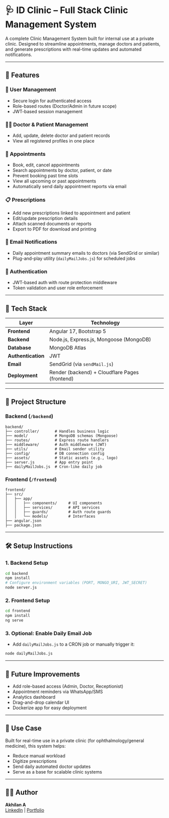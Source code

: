 # 🩺 ID Clinic – Full Stack Clinic Management System

A complete Clinic Management System built for internal use at a private clinic. Designed to streamline appointments, manage doctors and patients, and generate prescriptions with real-time updates and automated notifications.

---

## 🚀 Features

### 👤 User Management
- Secure login for authenticated access
- Role-based routes (Doctor/Admin in future scope)
- JWT-based session management

### 🧑‍⚕️ Doctor & Patient Management
- Add, update, delete doctor and patient records
- View all registered profiles in one place

### 📅 Appointments
- Book, edit, cancel appointments
- Search appointments by doctor, patient, or date
- Prevent booking past time slots
- View all upcoming or past appointments
- Automatically send daily appointment reports via email

### 📋 Prescriptions
- Add new prescriptions linked to appointment and patient
- Edit/update prescription details
- Attach scanned documents or reports
- Export to PDF for download and printing

### 📧 Email Notifications
- Daily appointment summary emails to doctors (via SendGrid or similar)
- Plug-and-play utility (`dailyMailJobs.js`) for scheduled jobs

### 🔐 Authentication
- JWT-based auth with route protection middleware
- Token validation and user role enforcement

---

## 🧱 Tech Stack

| Layer        | Technology                          |
|--------------|--------------------------------------|
| **Frontend** | Angular 17, Bootstrap 5              |
| **Backend**  | Node.js, Express.js, Mongoose (MongoDB) |
| **Database** | MongoDB Atlas                        |
| **Authentication** | JWT                            |
| **Email**    | SendGrid (via `sendMail.js`)         |
| **Deployment** | Render (backend) + Cloudflare Pages (frontend) |

---

## 📂 Project Structure

### Backend (`/backend`)
```
backend/
├── controller/       # Handles business logic
├── model/            # MongoDB schemas (Mongoose)
├── routes/           # Express route handlers
├── middleware/       # Auth middleware (JWT)
├── utils/            # Email sender utility
├── config/           # DB connection config
├── assets/           # Static assets (e.g., logo)
├── server.js         # App entry point
├── dailyMailJobs.js  # Cron-like daily job
```

### Frontend (`/frontend`)
```
frontend/
├── src/
│   ├── app/
│   │   ├── components/     # UI components
│   │   ├── services/       # API services
│   │   ├── guards/         # Auth route guards
│   │   └── models/         # Interfaces
├── angular.json
├── package.json
```

---

## 🛠️ Setup Instructions

### 1. Backend Setup
```bash
cd backend
npm install
# Configure environment variables (PORT, MONGO_URI, JWT_SECRET)
node server.js
```

### 2. Frontend Setup
```bash
cd frontend
npm install
ng serve
```

### 3. Optional: Enable Daily Email Job
- Add `dailyMailJobs.js` to a CRON job or manually trigger it:
```bash
node dailyMailJobs.js
```

---

## 📌 Future Improvements

- Add role-based access (Admin, Doctor, Receptionist)
- Appointment reminders via WhatsApp/SMS
- Analytics dashboard
- Drag-and-drop calendar UI
- Dockerize app for easy deployment

---

## 📖 Use Case

Built for real-time use in a private clinic (for ophthalmology/general medicine), this system helps:
- Reduce manual workload
- Digitize prescriptions
- Send daily automated doctor updates
- Serve as a base for scalable clinic systems

---

## 👨‍💻 Author

**Akhilan A**  
[LinkedIn](https://www.linkedin.com/in/akhilan-a) | [Portfolio](https://akhilan-portfolio.pages.dev)


